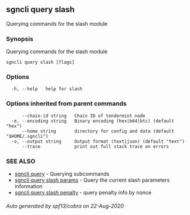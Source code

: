 ## sgncli query slash

Querying commands for the slash module

### Synopsis

Querying commands for the slash module

```
sgncli query slash [flags]
```

### Options

```
  -h, --help   help for slash
```

### Options inherited from parent commands

```
      --chain-id string   Chain ID of tendermint node
  -e, --encoding string   Binary encoding (hex|b64|btc) (default "hex")
      --home string       directory for config and data (default "$HOME/.sgncli")
  -o, --output string     Output format (text|json) (default "text")
      --trace             print out full stack trace on errors
```

### SEE ALSO

* [sgncli query](sgncli_query.md)	 - Querying subcommands
* [sgncli query slash params](sgncli_query_slash_params.md)	 - Query the current slash parameters information
* [sgncli query slash penalty](sgncli_query_slash_penalty.md)	 - query penalty info by nonce

###### Auto generated by spf13/cobra on 22-Aug-2020
